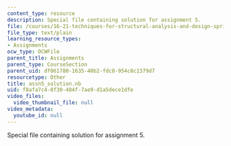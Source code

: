 ```yaml
---
content_type: resource
description: Special file containing solution for assignment 5.
file: /courses/16-21-techniques-for-structural-analysis-and-design-spring-2005/f8afa7c48f30484f7ae9d1a5dece1dfe_assn5_solution.nb
file_type: text/plain
learning_resource_types:
- Assignments
ocw_type: OCWFile
parent_title: Assignments
parent_type: CourseSection
parent_uid: df061780-1635-40b2-fdc8-954c8c1379d7
resourcetype: Other
title: assn5_solution.nb
uid: f8afa7c4-8f30-484f-7ae9-d1a5dece1dfe
video_files:
  video_thumbnail_file: null
video_metadata:
  youtube_id: null
---
```

Special file containing solution for assignment 5.

